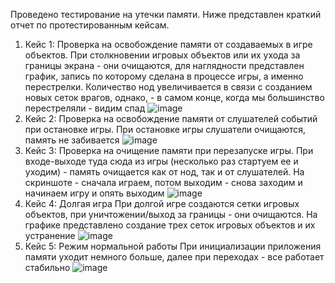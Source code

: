 Проведено тестирование на утечки памяти. Ниже представлен краткий отчет по протестированным кейсам.
1. Кейс 1: Проверка на освобождение памяти от создаваемых в игре объектов.
При столкновении игровых объектов или их ухода за границы экрана - они очищаются, для наглядности представлен график, запись по которому сделана в процессе игры, а именно перестрелки. Количество нод увеличивается в связи с созданием новых сеток врагов, однако, - в самом конце, когда мы большинство перестреляли - видим спад
![image](https://user-images.githubusercontent.com/72806681/234377342-114eda70-f0b9-4cc9-acf4-49dd95fdbdee.png)
2. Кейс 2: Проверка на освобождение памяти от слушателей событий при остановке игры.
При остановке игры слушатели очищаются, память не забивается
![image](https://user-images.githubusercontent.com/72806681/234377085-90b50214-e34c-434b-b94e-b7876360f647.png)
3. Кейс 3: Проверка на очищение памяти при перезапуске игры.
При входе-выходе туда сюда из игры (несколько раз стартуем ее и уходим) - память очищается как от нод, так и от слушателей. На скриншоте - сначала играем, потом выходим - снова заходим и начинаем игру и опять выходим
![image](https://user-images.githubusercontent.com/72806681/234377302-df252cc4-9682-4715-aee1-724a1a134a33.png)
4. Кейс 4: Долгая игра
При долгой игре создаются сетки игровых объектов, при уничтожении/выход за границы - они очищаются. На графике представлено создание трех сеток игровых объектов и их устранение
![image](https://user-images.githubusercontent.com/72806681/234377198-4deea1ff-897f-44cb-9dfd-871eb6481e36.png)
5. Кейс 5: Режим нормальной работы
При инициализации приложения памяти уходит немного больше, далее при переходах - все работает стабильно
![image](https://user-images.githubusercontent.com/72806681/234377387-0eb6e7a4-3073-460a-b9da-91fece2e4b4c.png)
